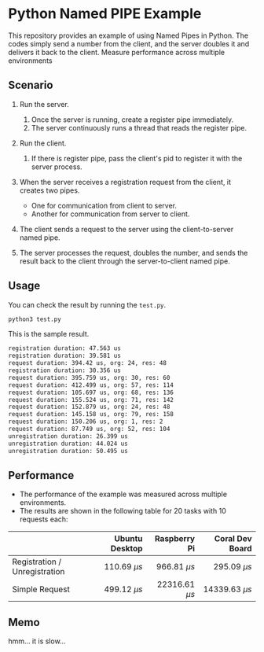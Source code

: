 # Python Named PIPE Example

This repository provides an example of using Named Pipes in Python. The codes simply send a number from the client, and the server doubles it and delivers it back to the client.
Measure performance across multiple environments

## Scenario

1. Run the server.
    1. Once the server is running, create a register pipe immediately.
    2. The server continuously runs a thread that reads the register pipe.

2. Run the client.
    1. If there is register pipe, pass the client's pid to register it with the server process.

3. When the server receives a registration request from the client, it creates two pipes.
    - One for communication from client to server.
    - Another for communication from server to client.

4. The client sends a request to the server using the client-to-server named pipe.

5. The server processes the request, doubles the number, and sends the result back to the client through the server-to-client named pipe.


## Usage

You can check the result by running the `test.py`.

```python
python3 test.py
```

This is the sample result.

```sh
registration duration: 47.563 us
registration duration: 39.581 us
request duration: 394.42 us, org: 24, res: 48
registration duration: 30.356 us
request duration: 395.759 us, org: 30, res: 60
request duration: 412.499 us, org: 57, res: 114
request duration: 105.697 us, org: 68, res: 136
request duration: 155.524 us, org: 71, res: 142
request duration: 152.879 us, org: 24, res: 48
request duration: 145.158 us, org: 79, res: 158
request duration: 150.206 us, org: 1, res: 2
request duration: 87.749 us, org: 52, res: 104
unregistration duration: 26.399 us
unregistration duration: 44.024 us
unregistration duration: 50.495 us
```

## Performance

- The performance of the example was measured across multiple environments. 
- The results are shown in the following table for 20 tasks with 10 requests each:

|                              | Ubuntu Desktop | Raspberry Pi    | Coral Dev Board  |
|------------------------------|---------------:|----------------:|-----------------:|
| Registration / Unregistration|110.69 $\mu s$  |966.81 $\mu s$   |   295.09 $\mu s$ |
| Simple Request               |499.12 $\mu s$  |22316.61 $\mu s$ | 14339.63 $\mu s$ |



## Memo

hmm... it is slow...